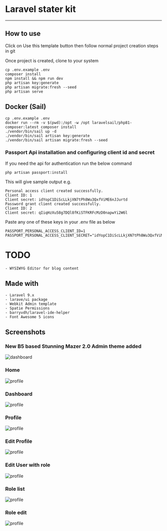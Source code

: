 # Laravel stater kit

<hr />

## How to use

Click on Use this template button then follow normal project creation steps in git

Once project is created, clone to your system

    cp .env.example .env
    composer install
    npm install && npm run dev
    php artisan key:generate
    php artisan migrate:fresh --seed
    php artisan serve

## Docker (Sail)

```
cp .env.example .env
docker run --rm -v $(pwd):/opt -w /opt laravelsail/php81-composer:latest composer install
./vendor/bin/sail up -d
./vendor/bin/sail artisan key:generate
./vendor/bin/sail artisan migrate:fresh --seed
```
### Passport Api installation and configuring client id and secret
If you need the api for authentication run the below command
```
php artisan passport:install
```

This will give sample output
e.g.
```
Personal access client created successfully.
Client ID: 1
Client secret: idYopC1DiScLLkjXN7tPh8Wu3QxfViME6nJJurtd
Password grant client created successfully.
Client ID: 2
Client secret: qIiqHzXu58g7DQl8fKiSTFKRFcMzD0napwYi2W6l
```

Paste any one of these keys in your .env file as below
```
PASSPORT_PERSONAL_ACCESS_CLIENT_ID=1
PASSPORT_PERSONAL_ACCESS_CLIENT_SECRET="idYopC1DiScLLkjXN7tPh8Wu3QxfViME6nJJurtd"
```

# TODO

    - WYSIWYG Editor for blog content

## Made with

    - Laravel 9.x
    - larave/ui package
    - Webkit Admin template
    - Spatie Permissions
    - barryvdh/laravel-ide-helper
    - Font Awesome 5 icons

## Screenshots
### New B5 based Stunning Mazer 2.0 Admin theme added
![dashboard](public/screenshots/07.png)

### Home

![profile](public/screenshots/001.png)

### Dashboard

![profile](public/screenshots/00.png)

### Profile

![profile](public/screenshots/02.png)

### Edit Profile

![profile](public/screenshots/01.png)

### Edit User with role

![profile](public/screenshots/03.png)

### Role list

![profile](public/screenshots/04.png)

### Role edit

![profile](public/screenshots/05.png)
